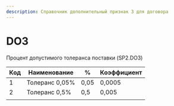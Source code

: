 ```yaml
---
description: Справочник дополнительный признак 3 для договора
---
```


# DO3

Процент допустимого толеранса поставки (SP2.DO3)

| Код | Наименование   | %    | Коэффициент |
| --- | -------------- | ---- | ----------- |
| 1   | Толеранс 0,05% | 0,05 | 0,0005      |
| 2   | Толеранс 0,5%  | 0,5  | 0,005       |
|     |                |      |             |
